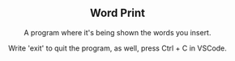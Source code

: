 <div align="center">

## Word Print

A program where it's being shown the words you insert.

Write 'exit' to quit the program, as well, press Ctrl + C in VSCode.

